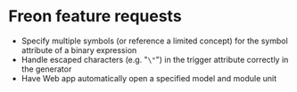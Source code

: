 # Freon feature requests

* Specify multiple symbols (or reference a limited concept) for the symbol attribute of a binary expression
* Handle escaped characters (e.g. "`\"`") in the trigger attribute correctly in the generator
* Have Web app automatically open a specified model and module unit

